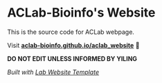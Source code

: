 
# ACLab-Bioinfo's Website

This is the source code for ACLab webpage. 

Visit **[aclab-bioinfo.github.io/aclab_website](https://aclab-bioinfo.github.io/aclab_website)** 🚀

**DO NOT EDIT UNLESS INFORMED BY YILING**

_Built with [Lab Website Template](https://greene-lab.gitbook.io/lab-website-template-docs)_

